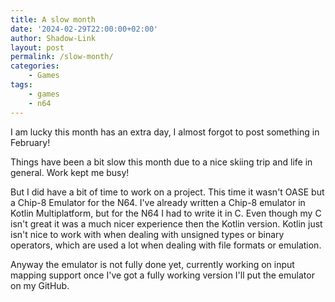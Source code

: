 ```yaml
---
title: A slow month
date: '2024-02-29T22:00:00+02:00'
author: Shadow-Link
layout: post
permalink: /slow-month/
categories:
    - Games
tags:
    - games
    - n64
---
```


I am lucky this month has an extra day, I almost forgot to post something in February! 

Things have been a bit slow this month due to a nice skiing trip and life in general. Work kept me busy!

But I did have a bit of time to work on a project. This time it wasn't OASE but a Chip-8 Emulator for the N64. I've already written a Chip-8 emulator in Kotlin Multiplatform, but for the N64 I had to write it in C. Even though my C isn't great it was a much nicer experience then the Kotlin version. Kotlin just isn't nice to work with when dealing with unsigned types or binary operators, which are used a lot when dealing with file formats or emulation. 

Anyway the emulator is not fully done yet, currently working on input mapping support once I've got a fully working version I'll put the emulator on my GitHub.